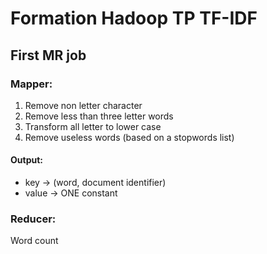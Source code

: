# Formation Hadoop TP TF-IDF

## First MR job

### Mapper:
1. Remove non letter character
2. Remove less than three letter words
3. Transform all letter to lower case
4. Remove useless words (based on a stopwords list)

#### Output:
* key -> (word, document identifier)
* value -> ONE constant

### Reducer:
Word count 

